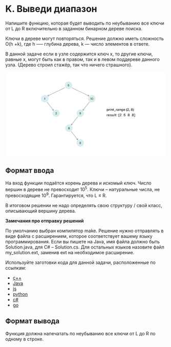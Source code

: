 # K. Выведи диапазон

Напишите функцию, которая будет выводить по неубыванию все ключи от L до R включительно в заданном бинарном дереве поиска.

Ключи в дереве могут повторяться. Решение должно иметь сложность O(h +k), где h –— глубина дерева, k — число элементов в ответе.

В данной задаче если в узле содержится ключ x, то другие ключи, равные x, могут быть как в правом, так и в левом поддереве данного узла. (Дерево строил стажёр, так что ничего страшного).

![IMG](img.png)

## Формат ввода

На вход функции подаётся корень дерева и искомый ключ. Число вершин в дереве не превосходит 10<sup>5</sup>.
Ключи – натуральные числа, не превосходящие 10<sup>9</sup>. Гарантируется, что L ≤ R.

В итоговом решении не надо определять свою структуру / свой класс, описывающий вершину дерева.

**Замечания про отправку решений**

По умолчанию выбран компилятор make. Решение нужно отправлять в виде файла с расширением, которое соответствует вашему языку программирования. Если вы пишете на Java, имя файла должно быть Solution.java, для C# – Solution.cs. Для остальных языков назовите файл my_solution.ext, заменив ext на необходимое расширение.

Используйте заготовки кода для данной задачи, расположенные по ссылкам:

-   [c++](https://github.com/Yandex-Practicum/algorithms-templates/tree/main/cpp/sprint5/K)
-   [Java](https://github.com/Yandex-Practicum/algorithms-templates/tree/main/java/sprint5/K)
-   [js](https://github.com/Yandex-Practicum/algorithms-templates/tree/main/js/sprint5/K)
-   [python](https://github.com/Yandex-Practicum/algorithms-templates/tree/main/python/sprint5/K)
-   [c#](https://github.com/Yandex-Practicum/algorithms-templates/tree/main/csharp/sprint5/K)
-   [go](https://github.com/Yandex-Practicum/algorithms-templates/tree/main/go/sprint5/K)

## Формат вывода

Функция должна напечатать по неубыванию все ключи от L до R по одному в строке.
